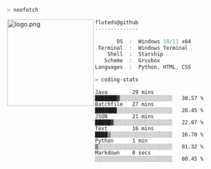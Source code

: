 ```zsh
> neofetch
```

<!--img align="left" src="https://github.com/fluteds.png" alt="logo.png" width="200"/>-->
<img align="left" src="https://external-content.duckduckgo.com/iu/?u=https%3A%2F%2F78.media.tumblr.com%2F975fca5f82161b190efdcaa05ffbd4ec%2Ftumblr_p6q6m9TJF01x3p3jmo1_500.png&f=1&nofb=1" alt="logo.png" width="200"/>

```csharp
fluteds@github
--------------

       OS  :  Windows 10/11 x64
 Terminal  :  Windows Terminal
    Shell  :  Starship
   Scheme  :  Gruvbox
Languages  :  Python, HTML, CSS
```

```zsh
> coding-stats
```

<!--START_SECTION:waka-->

```text
Java        29 mins         ███████▓░░░░░░░░░░░░░░░░░   30.57 %
Batchfile   27 mins         ███████░░░░░░░░░░░░░░░░░░   28.45 %
JSON        21 mins         █████▓░░░░░░░░░░░░░░░░░░░   22.07 %
Text        16 mins         ████▒░░░░░░░░░░░░░░░░░░░░   16.70 %
Python      1 min           ▒░░░░░░░░░░░░░░░░░░░░░░░░   01.32 %
Markdown    0 secs          ░░░░░░░░░░░░░░░░░░░░░░░░░   00.45 %
```

<!--END_SECTION:waka-->

